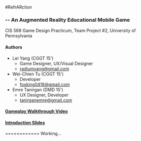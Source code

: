 #RefrARction
###       -- An Augmented Reality Educational Mobile Game
CIS 568 Game Design Practicum, Team Project #2, University of Pennsylvania


#### Authors
* Lei Yang (CGGT 15')
  - Game Designer, UX/Visual Designer
  - radiumyang@gmail.com
* Wei-Chien Tu (CGGT 15')
  - Developer
  - foxking0416@gmail.com
* Emre Tanirgan (DMD 15')
  - UX Designer, Developer
  - tanirganemre@gmail.com

#### [Gameplay Walkthrough Video](http://youtu.be/TDbPRvoPtvc)
#### [Introduction Slides](https://docs.google.com/presentation/d/1JS0LhZIyUBudE48T2dhvZMPd0S69SKkCIJmTOb2Puo0/edit?usp=sharing)


============
Working...
